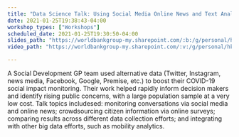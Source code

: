 ```yaml
---
title: "Data Science Talk: Using Social Media Online News and Text Analysis for Monitoring COVID-19 Impacts"
date: 2021-01-25T19:38:43-04:00
workshop_types: ["Workshops"]
scheduled_date: 2021-01-25T19:30:50-04:00
slides_path: "https://worldbankgroup-my.sharepoint.com/:b:/g/personal/hkrambeck_worldbank_org/EULoJZWyAQZHogLThy705hIBnJKtQWm4riEvX2jdbZNTvQ?e=3R2zo7"
video_path: "https://worldbankgroup-my.sharepoint.com/:v:/g/personal/hkrambeck_worldbank_org/EZnbisBV1yJEi7y1XuA1pckBGOK7JGp8oh8NlqK2ppkYlQ?e=IdueJc"

---
```


A Social Development GP team used alternative data (Twitter, Instagram, news media, Facebook, Google, Premise, etc.) to boost their COVID-19 social impact monitoring. Their work helped rapidly inform decision makers and identify rising public concerns, with a large population sample at a very low cost. Talk topics includesed: monitoring conversations via social media and online news; crowdsourcing citizen information via online surveys; comparing results across different data collection efforts; and integrating with other big data efforts, such as mobility analytics.